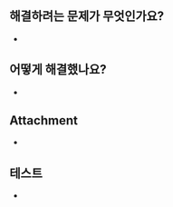 ## 해결하려는 문제가 무엇인가요?

-

## 어떻게 해결했나요?

-

## Attachment

<!-- 이번 MR 의 Front 동작을 이해를 돕는 GIF 파일 첨부! -->
<!-- 리뷰어의 이해를 돕기 위한 모듈/클래스 설계에 대한 Diagram 포함! -->

-

## 테스트

-
